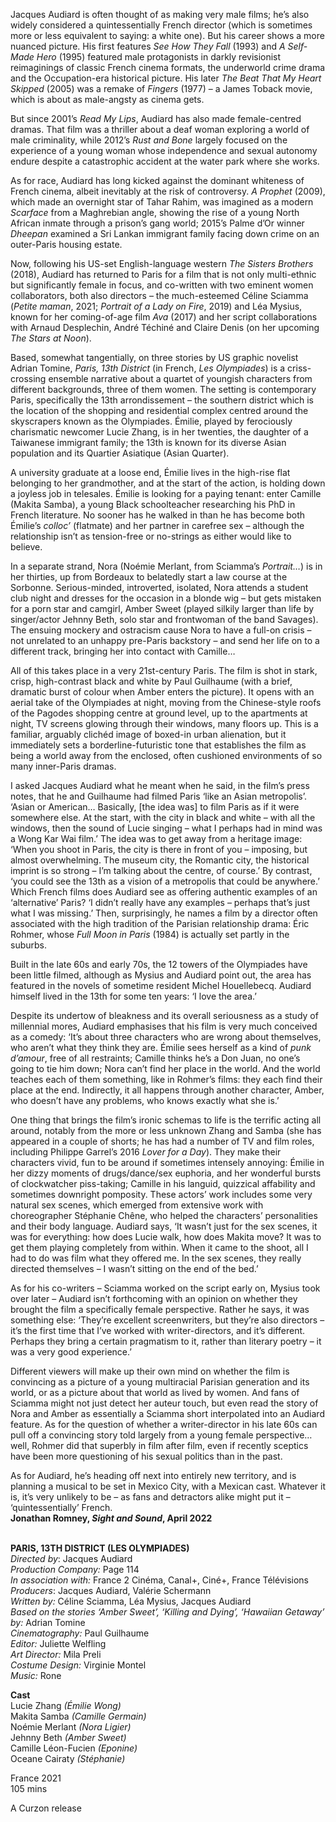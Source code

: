 

Jacques Audiard is often thought of as making very male films; he’s also widely considered a quintessentially French director (which is sometimes more or less equivalent to saying: a white one). But his career shows a more nuanced picture.  His first features _See How They Fall_ (1993) and _A Self-Made Hero_ (1995) featured male protagonists in darkly revisionist reimaginings of classic French cinema formats, the underworld crime drama and the Occupation-era historical picture. His later _The Beat That My Heart Skipped_ (2005) was a remake of _Fingers_ (1977) – a James Toback movie, which is about as male-angsty as cinema gets.

But since 2001’s _Read My Lips_, Audiard has also made female-centred dramas.  That film was a thriller about a deaf woman exploring a world of male criminality, while 2012’s _Rust and Bone_ largely focused on the experience of a young woman whose independence and sexual autonomy endure despite a catastrophic accident at the water park where she works.

As for race, Audiard has long kicked against the dominant whiteness of French cinema, albeit inevitably at the risk of controversy. _A Prophet_ (2009), which made an overnight star of Tahar Rahim, was imagined as a modern _Scarface_ from a Maghrebian angle, showing the rise of a young North African inmate through a prison’s gang world; 2015’s Palme d’Or winner _Dheepan_ examined a Sri Lankan immigrant family facing down crime on an outer-Paris housing estate.

Now, following his US-set English-language western _The Sisters Brothers_ (2018), Audiard has returned to Paris for a film that is not only multi-ethnic but significantly female in focus, and co-written with two eminent women collaborators, both also directors – the much-esteemed Céline Sciamma (_Petite maman_, 2021; _Portrait of a Lady on Fire_, 2019) and Léa Mysius, known for her coming-of-age film _Ava_ (2017) and her script collaborations with Arnaud Desplechin, André Téchiné and Claire Denis (on her upcoming _The Stars at Noon_).

Based, somewhat tangentially, on three stories by US graphic novelist Adrian Tomine, _Paris, 13th District_ (in French, _Les Olympiades_) is a criss-crossing ensemble narrative about a quartet of youngish characters from different backgrounds, three of them women. The setting is contemporary Paris, specifically the 13th arrondissement – the southern district which is the location of the shopping and residential complex centred around the skyscrapers known as the Olympiades. Émilie, played by ferociously charismatic newcomer Lucie Zhang, is in her twenties, the daughter of a Taiwanese immigrant family; the 13th is known for its diverse Asian population and its Quartier Asiatique (Asian Quarter).

A university graduate at a loose end, Émilie lives in the high-rise flat belonging to her grandmother, and at the start of the action, is holding down a joyless job in telesales. Émilie is looking for a paying tenant: enter Camille (Makita Samba), a young Black schoolteacher researching his PhD in French literature. No sooner has he walked in than he has become both Émilie’s _colloc’_ (flatmate) and her partner in carefree sex – although the relationship isn’t as tension-free or no-strings as either would like to believe.

In a separate strand, Nora (Noémie Merlant, from Sciamma’s _Portrait…_) is in her thirties, up from Bordeaux to belatedly start a law course at the Sorbonne. Serious-minded, introverted, isolated, Nora attends a student club night and dresses for the occasion in a blonde wig – but gets mistaken for a porn star and camgirl, Amber Sweet (played silkily larger than life by singer/actor Jehnny Beth, solo star and frontwoman of the band Savages). The ensuing mockery and ostracism cause Nora to have a full-on crisis – not unrelated to an unhappy pre-Paris backstory – and send her life on to a different track, bringing her into contact with Camille…

All of this takes place in a very 21st-century Paris. The film is shot in stark, crisp, high-contrast black and white by Paul Guilhaume (with a brief, dramatic burst of colour when Amber enters the picture). It opens with an aerial take of the Olympiades at night, moving from the Chinese-style roofs of the Pagodes shopping centre at ground level, up to the apartments at night, TV screens glowing through their windows, many floors up. This is a familiar, arguably clichéd image of boxed-in urban alienation, but it immediately sets a borderline-futuristic tone that establishes the film as being a world away from the enclosed, often cushioned environments of so many inner-Paris dramas.

I asked Jacques Audiard what he meant when he said, in the film’s press notes, that he and Guilhaume had filmed Paris ‘like an Asian metropolis’. ‘Asian or American… Basically, [the idea was] to film Paris as if it were somewhere else. At the start, with the city in black and white – with all the windows, then the sound of Lucie singing – what I perhaps had in mind was a Wong Kar Wai film.’ The idea was to get away from a heritage image: ‘When you shoot in Paris, the city is there in front of you – imposing, but almost overwhelming. The museum city, the Romantic city, the historical imprint is so strong – I’m talking about the centre, of course.’ By contrast, ‘you could see the 13th as a vision of a metropolis that could be anywhere.’ Which French films does Audiard see as offering authentic examples of an ‘alternative’ Paris? ‘I didn’t really have any examples – perhaps that’s just what I was missing.’ Then, surprisingly, he names a film by a director often associated with the high tradition of the Parisian relationship drama: Éric Rohmer, whose _Full Moon in Paris_ (1984) is actually set partly in the suburbs.

Built in the late 60s and early 70s, the 12 towers of the Olympiades have been little filmed, although as Mysius and Audiard point out, the area has featured in the novels of sometime resident Michel Houellebecq. Audiard himself lived in the 13th for some ten years: ‘I love the area.’

Despite its undertow of bleakness and its overall seriousness as a study of millennial mores, Audiard emphasises that his film is very much conceived as a comedy: ‘It’s about three characters who are wrong about themselves, who aren’t what they think they are. Émilie sees herself as a kind of _punk d’amour_, free of all restraints; Camille thinks he’s a Don Juan, no one’s going to tie him down; Nora can’t find her place in the world. And the world teaches each of them something, like in Rohmer’s films: they each find their place at the end. Indirectly, it all happens through another character, Amber, who doesn’t have any problems, who knows exactly what she is.’

One thing that brings the film’s ironic schemas to life is the terrific acting all around, notably from the more or less unknown Zhang and Samba (she has appeared in a couple of shorts; he has had a number of TV and film roles, including Philippe Garrel’s 2016 _Lover for a Day_). They make their characters vivid, fun to be around if sometimes intensely annoying: Émilie in her dizzy moments of drugs/dance/sex euphoria, and her wonderful bursts of clockwatcher piss-taking; Camille in his languid, quizzical affability and sometimes downright pomposity. These actors’ work includes some very natural sex scenes, which emerged from extensive work with choreographer Stéphanie Chêne, who helped the characters’ personalities and their body language. Audiard says, ‘It wasn’t just for the sex scenes, it was for everything: how does Lucie walk, how does Makita move? It was to get them playing completely from within. When it came to the shoot, all I had to do was film what they offered me. In the sex scenes, they really directed themselves – I wasn’t sitting on the end of the bed.’

As for his co-writers – Sciamma worked on the script early on, Mysius took over later – Audiard isn’t forthcoming with an opinion on whether they brought the film a specifically female perspective. Rather he says, it was something else: ‘They’re excellent screenwriters, but they’re also directors – it’s the first time that I’ve worked with writer-directors, and it’s different. Perhaps they bring a certain pragmatism to it, rather than literary poetry – it was a very good experience.’

Different viewers will make up their own mind on whether the film is convincing as a picture of a young multiracial Parisian generation and its world, or as a picture about that world as lived by women. And fans of Sciamma might not just detect her auteur touch, but even read the story of Nora and Amber as essentially a Sciamma short interpolated into an Audiard feature. As for the question of whether a writer-director in his late 60s can pull off a convincing story told largely from a young female perspective… well, Rohmer did that superbly in film after film, even if recently sceptics have been more questioning of his sexual politics than in the past.

As for Audiard, he’s heading off next into entirely new territory, and is planning a musical to be set in Mexico City, with a Mexican cast. Whatever it is, it’s very unlikely to be – as fans and detractors alike might put it – ‘quintessentially’ French.  
**Jonathan Romney, _Sight and Sound_, April 2022**
<br><br>

**PARIS, 13TH DISTRICT (LES OLYMPIADES)**<br>
_Directed by_: Jacques Audiard<br>
_Production Company:_ Page 114<br>
_In association with:_ France 2 Cinéma, Canal+, Ciné+, France Télévisions<br>
_Producers_: Jacques Audiard,  Valérie Schermann<br>
_Written by:_ Céline Sciamma, Léa Mysius, Jacques Audiard<br>
_Based on the stories ‘Amber Sweet’,  ‘Killing and Dying’, ‘Hawaiian Getaway’ by:_ Adrian Tomine<br>
_Cinematography:_ Paul Guilhaume<br>
_Editor:_ Juliette Welfling<br>
_Art Director:_ Mila Preli<br>
_Costume Design:_ Virginie Montel<br>
_Music:_ Rone<br>

**Cast**<br>
Lucie Zhang _(Émilie Wong)_  
Makita Samba _(Camille Germain)_  
Noémie Merlant _(Nora Ligier)_  
Jehnny Beth _(Amber Sweet)_  
Camille Léon-Fucien _(Eponine)_  
Oceane Cairaty _(Stéphanie)_

France 2021  
105 mins

A Curzon release
<br><br>
<!--stackedit_data:
eyJoaXN0b3J5IjpbMTc2NTU3ODUzXX0=
-->